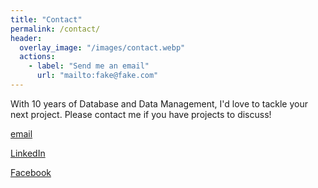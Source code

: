 ```yaml
---
title: "Contact"
permalink: /contact/
header:
  overlay_image: "/images/contact.webp"
  actions:
    - label: "Send me an email"
      url: "mailto:fake@fake.com"
---
```


With 10 years of Database and Data Management, I'd love to tackle your next project. Please contact me if you have projects to discuss!

[email](mailto:zahill@my365.bellevue.edu)

[LinkedIn](https://linkedin.com/in/zach-hill-27506748)

[Facebook](https://www.facebook.com/zach.hill.3538/)